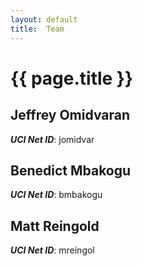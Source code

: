 ```yaml
---
layout: default
title:  Team
---
```


# {{ page.title }}


## Jeffrey Omidvaran
***UCI Net ID***: jomidvar

## Benedict Mbakogu
***UCI Net ID***: bmbakogu

## Matt Reingold
***UCI Net ID***: mreingol
